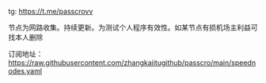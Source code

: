 
tg: https://t.me/passcrovv

节点为网路收集。持续更新。为测试个人程序有效性。如某节点有损机场主利益可找本人删除


订阅地址：https://raw.githubusercontent.com/zhangkaiitugithub/passcro/main/speednodes.yaml


